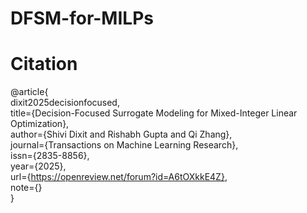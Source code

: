 # DFSM-for-MILPs



# Citation

@article{ \
dixit2025decisionfocused, \
title={Decision-Focused Surrogate Modeling for Mixed-Integer Linear Optimization}, \
author={Shivi Dixit and Rishabh Gupta and Qi Zhang}, \
journal={Transactions on Machine Learning Research}, \
issn={2835-8856}, \
year={2025}, \
url={https://openreview.net/forum?id=A6tOXkkE4Z}, \
note={} \
}
